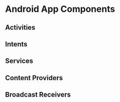 # Android App Components

## Activities

## Intents

## Services

## Content Providers

## Broadcast Receivers